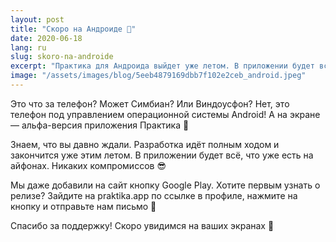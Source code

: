 ```yaml
---
layout: post
title: "Скоро на Андроиде 🤖"
date: 2020-06-18
lang: ru
slug: skoro-na-androide
excerpt: "Практика для Андроида выйдет уже летом. В приложении будет всё, что уже есть на айфонах."
image: "/assets/images/blog/5eeb4879169dbb7f102e2ceb_android.jpeg"
---
```


<p>Это что за телефон? Может Симбиан? Или Виндоусфон? Нет, это телефон под управлением операционной системы Android! А на экране — альфа-версия приложения Практика 🤭</p><p>Знаем, что вы давно ждали. Разработка идёт полным ходом и закончится уже этим летом. В приложении будет всё, что уже есть на айфонах. Никаких компромиссов 😎</p><p>Мы даже добавили на сайт кнопку Google Play. Хотите первым узнать о релизе? Зайдите на praktika.app по ссылке в профиле, нажмите на кнопку и отправьте нам письмо 💌</p><p>Спасибо за поддержку! Скоро увидимся на ваших экранах 🤗</p>